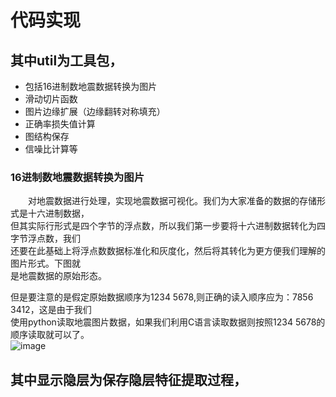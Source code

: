 # 代码实现 <br>
## 其中util为工具包，
* 包括16进制数地震数据转换为图片 <br>
* 滑动切片函数
* 图片边缘扩展（边缘翻转对称填充）
* 正确率损失值计算
* 图结构保存
* 信噪比计算等

### 16进制数地震数据转换为图片
　　对地震数据进行处理，实现地震数据可视化。我们为大家准备的数据的存储形式是十六进制数据，<br>
但其实际行形式是四个字节的浮点数，所以我们第一步要将十六进制数据转化为四字节浮点数，我们  <br>
还要在此基础上将浮点数数据标准化和灰度化，然后将其转化为更方便我们理解的图片形式。下图就 <br>
是地震数据的原始形态。 <br>

但是要注意的是假定原始数据顺序为1234 5678,则正确的读入顺序应为：7856 3412，这是由于我们 <br>
使用python读取地震图片数据，如果我们利用C语言读取数据则按照1234 5678的顺序读取就可以了。<br>
![image](https://github.com/lulu-313/DNN_Denoising/blob/master/image/%E5%8E%9F%E6%95%B0%E6%8D%AE.png)<br> 

## 其中显示隐层为保存隐层特征提取过程，
